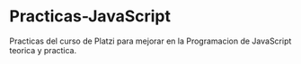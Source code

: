 # Practicas-JavaScript
Practicas del curso de Platzi para mejorar en la Programacion de JavaScript teorica y practica.
